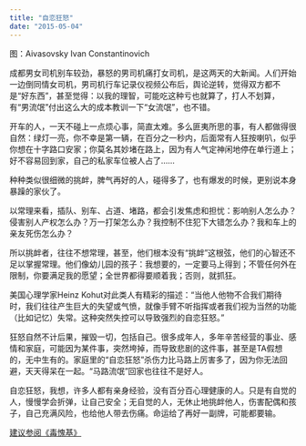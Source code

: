 ```yaml
---
title: "自恋狂怒"
date: "2015-05-04"
---
```


图：Aivasovsky Ivan Constantinovich

成都男女司机别车较劲，暴怒的男司机痛打女司机，是这两天的大新闻。人们开始一边倒同情女司机，男司机行车记录仪视频公布后，舆论逆转，觉得双方都不是“好东西”，甚至觉得：以我的理智，可能吃这种亏也就算了，打人不划算，有“男流氓”付出这么大的成本教训一下“女流氓”，也不错。

开车的人，一天不碰上一点烦心事，简直太难。多么匪夷所思的事，有人都做得很自然：绿灯一亮，你不幸是第一辆，在百分之一秒内，后面常有人狂按喇叭，似乎你想在十字路口安家；你莫名其妙堵在路上，因为有人气定神闲地停在单行道上；好不容易回到家，自己的私家车位被人占了……

种种类似很细微的挑衅，脾气再好的人，碰得多了，也有爆发的时候，更别说本身暴躁的家伙了。

以常理来看，插队、别车、占道、堵路，都会引发焦虑和担忧：影响别人怎么办？侵害别人产权怎么办？万一打架怎么办？我控制不住犯下大错怎么办？我和车上的亲友死伤怎么办？

所以挑衅者，往往不想常理，甚至，他们根本没有“挑衅”这根弦，他们的心智还不足以掌握常理。他们像幼儿园的孩子：我想要的，一定要马上得到；不管任何外在限制，你要满足我的愿望；全世界都得要顺着我；否则，就抓狂。

美国心理学家Heinz Kohut对此类人有精彩的描述：“当他人他物不合我们期待时，我们往往产生巨大的失望或气愤，就像手臂不听指挥或者我们视为当然的功能（比如记忆）失常。这种突然失控可以导致强烈的自恋狂怒。”

狂怒自然不计后果，摧毁一切，包括自己。很多成年人，多年辛苦经营的事业、感情和家庭，可能因为某件事，突然垮掉，而导致悲剧的这件事，甚至是TA假想的，无中生有的。家庭里的“自恋狂怒”杀伤力比马路上厉害多了，因为你无法回避，天天得呆在一起。“马路流氓”回家也往往不是好人。

自恋狂怒，我想，许多人都有亲身经验，没有百分百心理健康的人。只是有自觉的人，慢慢学会折弹，让自己安全；无自觉的人，无休止地挑衅他人，伤害配偶和孩子，自己充满风险，也给他人带去伤痛。命运给了再好一副牌，可能都要输。

[建议参阅《毒愧基》](http://mp.weixin.qq.com/s?__biz=MjM5NDU0Mjk2MQ==&mid=204782759&idx=1&sn=cf43915f91611970d0274b21d9053da4&scene=21#wechat_redirect)

